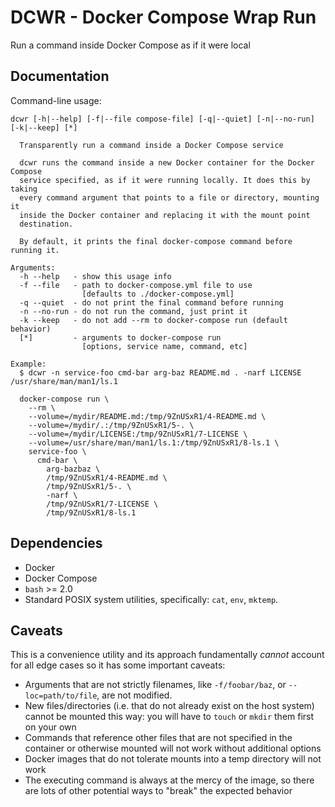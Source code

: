 # DCWR - Docker Compose Wrap Run

Run a command inside Docker Compose as if it were local


## Documentation

Command-line usage:

```
dcwr [-h|--help] [-f|--file compose-file] [-q|--quiet] [-n|--no-run] [-k|--keep] [*]

  Transparently run a command inside a Docker Compose service

  dcwr runs the command inside a new Docker container for the Docker Compose
  service specified, as if it were running locally. It does this by taking
  every command argument that points to a file or directory, mounting it
  inside the Docker container and replacing it with the mount point
  destination.

  By default, it prints the final docker-compose command before running it.

Arguments:
  -h --help   - show this usage info
  -f --file   - path to docker-compose.yml file to use
                [defaults to ./docker-compose.yml]
  -q --quiet  - do not print the final command before running
  -n --no-run - do not run the command, just print it
  -k --keep   - do not add --rm to docker-compose run (default behavior)
  [*]         - arguments to docker-compose run
                [options, service name, command, etc]

Example:
  $ dcwr -n service-foo cmd-bar arg-baz README.md . -narf LICENSE /usr/share/man/man1/ls.1

  docker-compose run \
    --rm \
    --volume=/mydir/README.md:/tmp/9ZnUSxR1/4-README.md \
    --volume=/mydir/.:/tmp/9ZnUSxR1/5-. \
    --volume=/mydir/LICENSE:/tmp/9ZnUSxR1/7-LICENSE \
    --volume=/usr/share/man/man1/ls.1:/tmp/9ZnUSxR1/8-ls.1 \
    service-foo \
      cmd-bar \
        arg-bazbaz \
        /tmp/9ZnUSxR1/4-README.md \
        /tmp/9ZnUSxR1/5-. \
        -narf \
        /tmp/9ZnUSxR1/7-LICENSE \
        /tmp/9ZnUSxR1/8-ls.1
```

## Dependencies

- Docker
- Docker Compose
- `bash` >= 2.0
- Standard POSIX system utilities, specifically: `cat`, `env`, `mktemp`.


## Caveats

This is a convenience utility and its approach fundamentally *cannot* account for all edge cases so
it has some important caveats:

- Arguments that are not strictly filenames, like `-f/foobar/baz`, or `--loc=path/to/file`, are not
  modified.
- New files/directories (i.e. that do not already exist on the host system) cannot be mounted this
  way: you will have to `touch` or `mkdir` them first on your own
- Commands that reference other files that are not specified in the container or otherwise
  mounted will not work without additional options
- Docker images that do not tolerate mounts into a temp directory will not work
- The executing command is always at the mercy of the image, so there are lots of other
  potential ways to "break" the expected behavior
